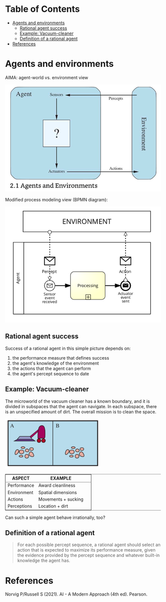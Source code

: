 
# Table of Contents

-   [Agents and environments](#orgf85f2e3)
    -   [Rational agent success](#org9cc64ac)
    -   [Example: Vacuum-cleaner](#org133c11f)
    -   [Definition of a rational agent](#org863d179)
-   [References](#org9e9d8ae)



<a id="orgf85f2e3"></a>

# Agents and environments

AIMA: agent-world vs. environment view

![img](./img/agents.png)

Modified process modeling view (BPMN diagram):

![img](./img/agents_and_environments.png)


<a id="org9cc64ac"></a>

## Rational agent success

Success of a rational agent in this simple picture depends on:

1.  the performance measure that defines success
2.  the agent's knowledge of the environment
3.  the actions that the agent can perform
4.  the agent's percept sequence to date


<a id="org133c11f"></a>

## Example: Vacuum-cleaner

The microworld of the vacuum cleaner has a known boundary, and it
is divided in subspaces that the agent can navigate. In each
subspace, there is an unspecified amount of dirt. The overall
mission is to clean the space.

![img](./img/vacuum.png)

<table border="2" cellspacing="0" cellpadding="6" rules="groups" frame="hsides">


<colgroup>
<col  class="org-left" />

<col  class="org-left" />

<col  class="org-left" />
</colgroup>
<thead>
<tr>
<th scope="col" class="org-left">ASPECT</th>
<th scope="col" class="org-left">EXAMPLE</th>
<th scope="col" class="org-left">&#xa0;</th>
</tr>
</thead>

<tbody>
<tr>
<td class="org-left">Performance</td>
<td class="org-left">Award cleanliness</td>
<td class="org-left">&#xa0;</td>
</tr>


<tr>
<td class="org-left">Environment</td>
<td class="org-left">Spatial dimensions</td>
<td class="org-left">&#xa0;</td>
</tr>


<tr>
<td class="org-left">Actions</td>
<td class="org-left">Movements + sucking</td>
<td class="org-left">&#xa0;</td>
</tr>


<tr>
<td class="org-left">Perceptions</td>
<td class="org-left">Location + dirt</td>
<td class="org-left">&#xa0;</td>
</tr>
</tbody>
</table>

Can such a simple agent behave irrationally, too?


<a id="org863d179"></a>

## Definition of a rational agent

> For each possible percept sequence, a rational agent should select
> an action that is expected to maximize its performance measure,
> given the evidence provided by the percept sequence and whatever
> built-in knowledge the agent has.


<a id="org9e9d8ae"></a>

# References

Norvig P/Russell S (2021). AI - A Modern Approach (4th ed). Pearson.

